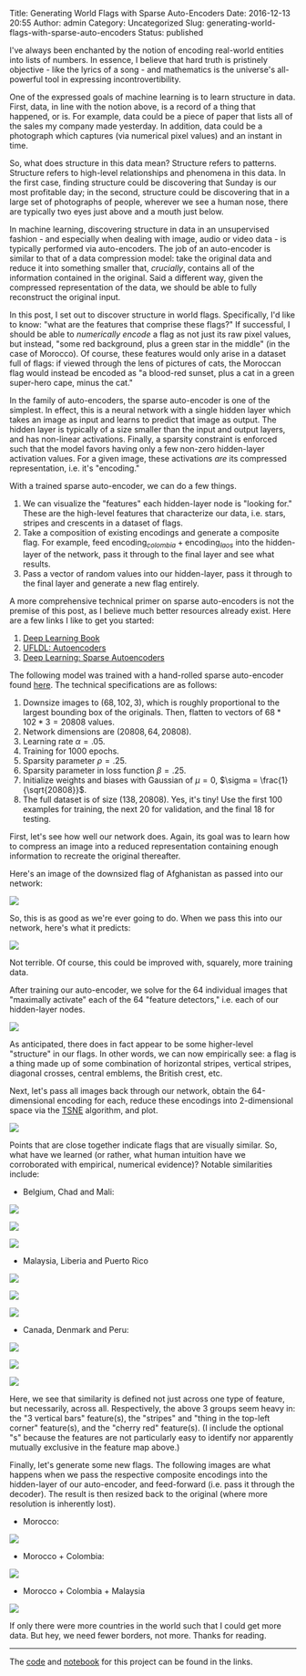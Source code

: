 Title: Generating World Flags with Sparse Auto-Encoders
Date: 2016-12-13 20:55
Author: admin
Category: Uncategorized
Slug: generating-world-flags-with-sparse-auto-encoders
Status: published

I've always been enchanted by the notion of encoding real-world entities
into lists of numbers. In essence, I believe that hard truth is
pristinely objective - like the lyrics of a song - and mathematics is
the universe's all-powerful tool in expressing incontrovertibility.

One of the expressed goals of machine learning is to learn structure in
data. First, data, in line with the notion above, is a record of a thing
that happened, or is. For example, data could be a piece of paper that
lists all of the sales my company made yesterday. In addition, data
could be a photograph which captures (via numerical pixel values) and an
instant in time.

So, what does structure in this data mean? Structure refers to patterns.
Structure refers to high-level relationships and phenomena in this data.
In the first case, finding structure could be discovering that Sunday is
our most profitable day; in the second, structure could be discovering
that in a large set of photographs of people, wherever we see a human
nose, there are typically two eyes just above and a mouth just below.

In machine learning, discovering structure in data in an unsupervised
fashion - and especially when dealing with image, audio or video data -
is typically performed via auto-encoders. The job of an auto-encoder is
similar to that of a data compression model: take the original data and
reduce it into something smaller that, *crucially*, contains all of
the information contained in the original. Said a different way, given
the compressed representation of the data, we should be able to fully
reconstruct the original input.

In this post, I set out to discover structure in world flags.
Specifically, I'd like to know: "what are the features that comprise
these flags?" If successful, I should be able to *numerically encode*
a flag as not just its raw pixel values, but instead, "some red
background, plus a green star in the middle" (in the case of Morocco).
Of course, these features would only arise in a dataset full of flags:
if viewed through the lens of pictures of cats, the Moroccan flag would
instead be encoded as "a blood-red sunset, plus a cat in a green
super-hero cape, minus the cat."

In the family of auto-encoders, the sparse auto-encoder is one of the
simplest. In effect, this is a neural network with a single hidden layer
which takes an image as input and learns to predict that image as
output. The hidden layer is typically of a size smaller than the input
and output layers, and has non-linear activations. Finally, a sparsity
constraint is enforced such that the model favors having only a few
non-zero hidden-layer activation values. For a given image, these
activations *are* its compressed representation, i.e. it's "encoding."

With a trained sparse auto-encoder, we can do a few things.

1.  We can visualize the "features" each hidden-layer node is "looking
    for." These are the high-level features that characterize our data,
    i.e. stars, stripes and crescents in a dataset of flags.
2.  Take a composition of existing encodings and generate a composite
    flag. For example, feed $\text{encoding}_{colombia} +
    \text{encoding}_{laos}$ into the hidden-layer of the network,
    pass it through to the final layer and see what results.
3.  Pass a vector of random values into our hidden-layer, pass it
    through to the final layer and generate a new flag entirely.

A more comprehensive technical primer on sparse auto-encoders is not the
premise of this post, as I believe much better resources already exist.
Here are a few links I like to get you started:

1.  [Deep Learning
    Book](http://www.deeplearningbook.org/contents/autoencoders.html)
2.  [UFLDL:
    Autoencoders](http://ufldl.stanford.edu/tutorial/unsupervised/Autoencoders/)
3.  [Deep Learning: Sparse
    Autoencoders](http://www.ericlwilkinson.com/blog/2014/11/19/deep-learning-sparse-autoencoders)

The following model was trained with a hand-rolled sparse auto-encoder
found
[here](https://github.com/cavaunpeu/vanilla-neural-nets/tree/master/vanilla_neural_nets/autoencoder/sparse_autoencoder).
The technical specifications are as follows:

1.  Downsize images to $(68, 102, 3)$, which is roughly proportional
    to the largest bounding box of the originals. Then, flatten to
    vectors of $68 * 102 * 3 = 20808$ values.
2.  Network dimensions are $(20808, 64, 20808)$.
3.  Learning rate $\alpha = .05$.
4.  Training for 1000 epochs.
5.  Sparsity parameter $\rho = .25$.
6.  Sparsity parameter in loss function $\beta = .25$.
7.  Initialize weights and biases with Gaussian of $\mu = 0$,
    $\sigma = \frac{1}{\sqrt{20808}}$.
8.  The full dataset is of size $(138, 20808)$. Yes, it's tiny! Use
    the first 100 examples for training, the next 20 for validation, and
    the final 18 for testing.

First, let's see how well our network does. Again, its goal was to learn
how to compress an image into a reduced representation containing enough
information to recreate the original thereafter.

Here's an image of the downsized flag of Afghanistan as passed into our
network:

![](images/afghanistan_reduced_bitmap.png)

So, this is as good as we're ever going to do. When we pass this into
our network, here's what it predicts:

![](images/reconstructed_afghanistan_reduced_bitmap.png)

Not terrible. Of course, this could be improved with, squarely, more
training data.

After training our auto-encoder, we solve for the 64 individual images
that "maximally activate" each of the 64 "feature detectors," i.e. each
of our hidden-layer nodes.

![](figures/flag_embedding_features.png)

As anticipated, there does in fact appear to be some higher-level
"structure" in our flags. In other words, we can now empirically see: a
flag is a thing made up of some combination of horizontal stripes,
vertical stripes, diagonal crosses, central emblems, the British crest,
etc.

Next, let's pass all images back through our network, obtain the
64-dimensional encoding for each, reduce these encodings into
2-dimensional space via the
[TSNE](http://scikit-learn.org/stable/modules/generated/sklearn.manifold.TSNE.html) algorithm,
and plot.

![](figures/country_embeddings_tsne_plot.png)

Points that are close together indicate flags that are visually similar.
So, what have we learned (or rather, what human intuition have we
corroborated with empirical, numerical evidence)? Notable similarities
include:

- Belgium, Chad and Mali:

![](images/belgium_flag.jpg)

![](images/chad_flag.jpg)

![](images/mali_flag.jpg)

- Malaysia, Liberia and Puerto Rico

![](images/malaysia_flag.jpg)

![](images/liberia_flag.jpg)

![](images/puerto_rico_flag.jpg)

- Canada, Denmark and Peru:

![](images/canada_flag.jpg)

![](images/denmark_flag.jpg)

![](images/peru_flag.jpg)

Here, we see that similarity is defined not just across one type of
feature, but necessarily, across all. Respectively, the above 3 groups
seem heavy in: the "3 vertical bars" feature(s), the "stripes" and
"thing in the top-left corner" feature(s), and the "cherry red"
feature(s). (I include the optional "s" because the features are not
particularly easy to identify nor apparently mutually exclusive in the
feature map above.)

Finally, let's generate some new flags. The following images are what
happens when we pass the respective composite encodings into the
hidden-layer of our auto-encoder, and feed-forward (i.e. pass it through
the decoder). The result is then resized back to the original (where
more resolution is inherently lost).

- Morocco:

![](images/morocco_generated_flag.png)

- Morocco + Colombia:

![](images/morocco_colombia_generated_flag.png)

- Morocco + Colombia + Malaysia

![](images/morocco_colombia_malaysia_generated_flag.png)

If only there were more countries in the world such that I could get
more data. But hey, we need fewer borders, not more. Thanks for reading.

---

The [code](https://github.com/cavaunpeu/generate-world-flags) and
[notebook](http://nbviewer.jupyter.org/github/cavaunpeu/generate-world-flags/blob/master/generate-world-flags.ipynb)
for this project can be found in the links.
